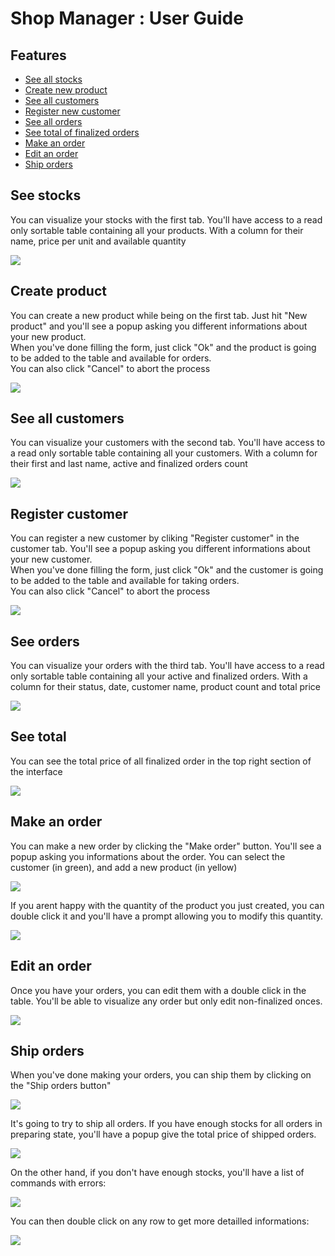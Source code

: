# Shop Manager : User Guide

## Features

- [See all stocks](#see-stocks)
- [Create new product](#create-product)
- [See all customers](#see-customers)
- [Register new customer](#register-customer)
- [See all orders](#see-orders)
- [See total of finalized orders](#see-total)
- [Make an order](#make-an-order)
- [Edit an order](#edit-an-order)
- [Ship orders](#ship-orders)

## See stocks

You can visualize your stocks with the first tab. You'll have access to a read only sortable table containing all your products. With a column for their name, price per unit and available quantity  

![](resources/see-stocks.png)

## Create product

You can create a new product while being on the first tab. Just hit "New product" and you'll see a popup asking you different informations about your new product.  
When you've done filling the form, just click "Ok" and the product is going to be added to the table and available for orders.  
You can also click "Cancel" to abort the process  

![](resources/create-product.png)

## See all customers

You can visualize your customers with the second tab. You'll have access to a read only sortable table containing all your customers. With a column for their first and last name, active and finalized orders count  

![](resources/see-customers.png)

## Register customer

You can register a new customer by cliking "Register customer" in the customer tab. You'll see a popup asking you different informations about your new customer.  
When you've done filling the form, just click "Ok" and the customer is going to be added to the table and available for taking orders.  
You can also click "Cancel" to abort the process  

![](resources/register-customer.png)

## See orders

You can visualize your orders with the third tab. You'll have access to a read only sortable table containing all your active and finalized orders. With a column for their status, date, customer name, product count and total price  

![](resources/see-orders.png)

## See total

You can see the total price of all finalized order in the top right section of the interface

![](resources/see-total.png)

## Make an order

You can make a new order by clicking the "Make order" button. You'll see a popup asking you informations about the order. You can select the customer (in green), and add a new product (in yellow)

![](resources/make-order.png)  

If you arent happy with the quantity of the product you just created, you can double click it and you'll have a prompt allowing you to modify this quantity.  

![](resources/make-order-edit.png)

## Edit an order

Once you have your orders, you can edit them with a double click in the table. You'll be able to visualize any order but only edit non-finalized onces.  

![](resources/edit-order.png)

## Ship orders

When you've done making your orders, you can ship them by clicking on the "Ship orders button"  

![](resources/ship-orders.png)

It's going to try to ship all orders. If you have enough stocks for all orders in preparing state, you'll have a popup give the total price of shipped orders.

![](resources/ship-order-success.png)  

On the other hand, if you don't have enough stocks, you'll have a list of commands with errors:  

![](resources/ship-order-fail.png)  

You can then double click on any row to get more detailled informations:  

![](resources/ship-order-fail-details.png)  
